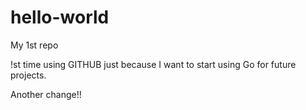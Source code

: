 # hello-world
My 1st repo

!st time using GITHUB just because I want to start using Go for future projects.

Another change!!
